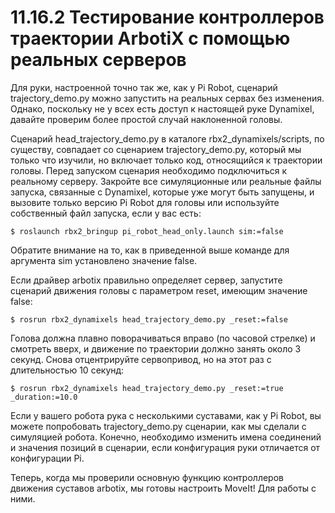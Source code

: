 # 11.16.2 Тестирование контроллеров траектории ArbotiX с помощью реальных серверов

Для руки, настроенной точно так же, как у Pi Robot, сценарий trajectory\_demo.py можно запустить на реальных сервах без изменения. Однако, поскольку не у всех есть доступ к настоящей руке Dynamixel, давайте проверим более простой случай наклоненной головы.

Сценарий head\_trajectory\_demo.py в каталоге rbx2\_dynamixels/scripts, по существу, совпадает со сценарием trajectory\_demo.py, который мы только что изучили, но включает только код, относящийся к траектории головы. Перед запуском сценария необходимо подключиться к реальному серверу. Закройте все симуляционные или реальные файлы запуска, связанные с Dynamixel, которые уже могут быть запущены, и вызовите только версию Pi Robot для головы или используйте собственный файл запуска, если у вас есть:

```text
$ roslaunch rbx2_bringup pi_robot_head_only.launch sim:=false
```

Обратите внимание на то, как в приведенной выше команде для аргумента sim установлено значение false.

Если драйвер arbotix правильно определяет сервер, запустите сценарий движения головы с параметром reset, имеющим значение false:

```text
$ rosrun rbx2_dynamixels head_trajectory_demo.py _reset:=false
```

Голова должна плавно поворачиваться вправо \(по часовой стрелке\) и смотреть вверх, и движение по траектории должно занять около 3 секунд. Снова отцентрируйте сервопривод, но на этот раз с длительностью 10 секунд:

```text
$ rosrun rbx2_dynamixels head_trajectory_demo.py _reset:=true _duration:=10.0
```

Если у вашего робота рука с несколькими суставами, как у Pi Robot, вы можете попробовать trajectory\_demo.py сценарии, как мы сделали с симуляцией робота. Конечно, необходимо изменить имена соединений и значения позиций в сценарии, если конфигурация руки отличается от конфигурации Pi.

Теперь, когда мы проверили основную функцию контроллеров движения суставов arbotix, мы готовы настроить MoveIt! Для работы с ними.

